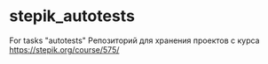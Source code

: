 # stepik_autotests
For tasks "autotests"
Репозиторий для хранения проектов с курса
https://stepik.org/course/575/